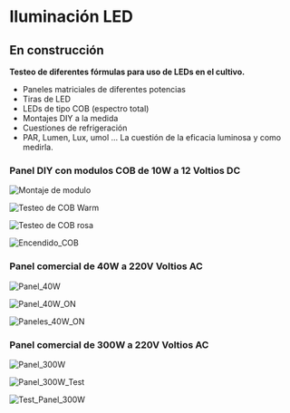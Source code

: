 # Iluminación LED

## En construcción

**Testeo de diferentes fórmulas para uso de LEDs en el cultivo.**

- Paneles matriciales de diferentes potencias
- Tiras de LED
- LEDs de tipo COB (espectro total)
- Montajes DIY a la medida
- Cuestiones de refrigeración
- PAR, Lumen, Lux, umol ... La cuestión de la eficacia luminosa y como medirla.

### Panel DIY con modulos COB de 10W a 12 Voltios DC

![Montaje de modulo](Imagenes/Montaje_COB.jpg)

![Testeo de COB Warm](Imagenes/Test_cob_warm.jpg)

![Testeo de COB rosa](Imagenes/Test_cob_rosa.jpg)

![Encendido_COB](Imagenes/Encendido_COB.jpg)

### Panel comercial de 40W a 220V Voltios AC

![Panel_40W](Imagenes/Panel_40W.jpg)

![Panel_40W_ON](Imagenes/Panel_40W_ON.jpg)

![Paneles_40W_ON](Imagenes/Paneles_40W_ON.jpg)

### Panel comercial de 300W a 220V Voltios AC

![Panel_300W](Imagenes/Panel_300W.jpg)

![Panel_300W_Test](Imagenes/Panel_300W_Test.jpg)

![Test_Panel_300W](Imagenes/Test_Panel_300W.jpg)
